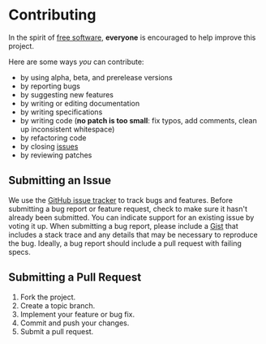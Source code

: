 # Contributing

In the spirit of [free software](http://www.fsf.org/licensing/essays/free-sw.html), **everyone** is encouraged to help improve this project.

Here are some ways *you* can contribute:

* by using alpha, beta, and prerelease versions
* by reporting bugs
* by suggesting new features
* by writing or editing documentation
* by writing specifications
* by writing code (**no patch is too small**: fix typos, add comments, clean up inconsistent whitespace)
* by refactoring code
* by closing [issues](https://github.com/orange-cloudfoundry/boshupdate_exporter/issues)
* by reviewing patches

## Submitting an Issue

We use the [GitHub issue tracker](https://github.com/orange-cloudfoundry/boshupdate_exporter/issues) to
track bugs and features. Before submitting a bug report or feature request, check to make sure it
hasn't already been submitted. You can indicate support for an existing issue by voting it up.
When submitting a bug report, please include a [Gist](http://gist.github.com/) that includes a stack
trace and any details that may be necessary to reproduce the bug. Ideally, a bug report should
include a pull request with failing specs.

## Submitting a Pull Request

1. Fork the project.
2. Create a topic branch.
3. Implement your feature or bug fix.
4. Commit and push your changes.
5. Submit a pull request.
